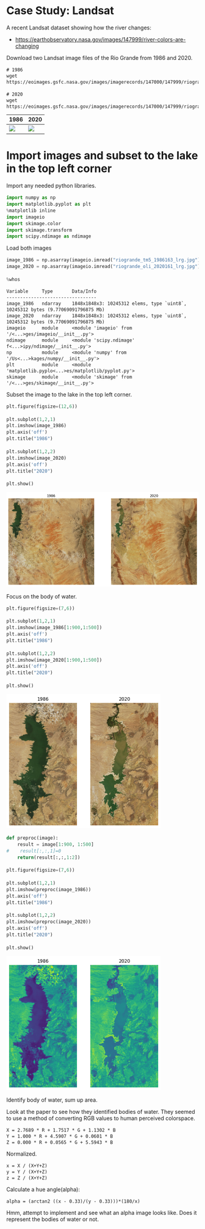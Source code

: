 # Case Study: Landsat

A recent Landsat dataset showing how the river changes:

* https://earthobservatory.nasa.gov/images/147999/river-colors-are-changing

Download two Landsat image files of the Rio Grande from 1986 and 2020.

```
# 1986
wget https://eoimages.gsfc.nasa.gov/images/imagerecords/147000/147999/riogrande_tm5_1986163_lrg.jpg

# 2020
wget https://eoimages.gsfc.nasa.gov/images/imagerecords/147000/147999/riogrande_oli_2020161_lrg.jpg
```

|1986| 2020 |
|:--|:--|
|![](https://eoimages.gsfc.nasa.gov/images/imagerecords/147000/147999/riogrande_tm5_1986163_lrg.jpg)|![](https://eoimages.gsfc.nasa.gov/images/imagerecords/147000/147999/riogrande_oli_2020161_lrg.jpg)|



# Import images and subset to the lake in the top left corner

Import any needed python libraries.



```python
import numpy as np
import matplotlib.pyplot as plt
%matplotlib inline
import imageio
import skimage.color
import skimage.transform
import scipy.ndimage as ndimage
```

Load both images


```python
image_1986 = np.asarray(imageio.imread("riogrande_tm5_1986163_lrg.jpg"))
image_2020 = np.asarray(imageio.imread("riogrande_oli_2020161_lrg.jpg"))

%whos
```

    Variable     Type       Data/Info
    ---------------------------------
    image_1986   ndarray    1848x1848x3: 10245312 elems, type `uint8`, 10245312 bytes (9.77069091796875 Mb)
    image_2020   ndarray    1848x1848x3: 10245312 elems, type `uint8`, 10245312 bytes (9.77069091796875 Mb)
    imageio      module     <module 'imageio' from '/<...>ges/imageio/__init__.py'>
    ndimage      module     <module 'scipy.ndimage' f<...>ipy/ndimage/__init__.py'>
    np           module     <module 'numpy' from '/Us<...>kages/numpy/__init__.py'>
    plt          module     <module 'matplotlib.pyplo<...>es/matplotlib/pyplot.py'>
    skimage      module     <module 'skimage' from '/<...>ges/skimage/__init__.py'>


Subset the image to the lake in the top left corner.


```python
plt.figure(figsize=(12,6))

plt.subplot(1,2,1)
plt.imshow(image_1986)
plt.axis('off')
plt.title("1986")

plt.subplot(1,2,2)
plt.imshow(image_2020)
plt.axis('off')
plt.title("2020")

plt.show()
```


    
![png](imgs/output_6_0.png)
    


Focus on the body of water.


```python
plt.figure(figsize=(7,6))

plt.subplot(1,2,1)
plt.imshow(image_1986[1:900,1:500])
plt.axis('off')
plt.title("1986")

plt.subplot(1,2,2)
plt.imshow(image_2020[1:900,1:500])
plt.axis('off')
plt.title("2020")

plt.show()
```


    
![png](imgs/output_8_0.png)
    



```python
def preproc(image):
    result = image[1:900, 1:500]
#    result[:,:,1]=0
    return(result[:,:,1:2])

plt.figure(figsize=(7,6))

plt.subplot(1,2,1)
plt.imshow(preproc(image_1986))
plt.axis('off')
plt.title("1986")

plt.subplot(1,2,2)
plt.imshow(preproc(image_2020))
plt.axis('off')
plt.title("2020")

plt.show()
```


    
![png](imgs/output_9_0.png)
    


Identify body of water, sum up area.

Look at the paper to see how they identified bodies of water. They seemed to use a method of converting RGB values to human perceived colorspace.

```
X = 2.7689 * R + 1.7517 * G + 1.1302 * B
Y = 1.000 * R + 4.5907 * G + 0.0601 * B
Z = 0.000 * R + 0.0565 * G + 5.5943 * B
```

Normalized.

```
x = X / (X+Y+Z)
y = Y / (X+Y+Z)
z = Z / (X+Y+Z)
```

Calculate a hue angle(alpha):

```
alpha = (arctan2 ((x - 0.33)/(y - 0.33)))*(180/x)
```

Hmm, attempt to implement and see what an alpha image looks like. Does it represent the bodies of water or not.


```python

```


```python

```
